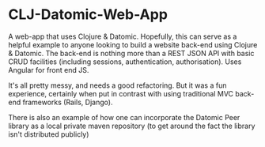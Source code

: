 CLJ-Datomic-Web-App
===================

A web-app that uses Clojure & Datomic. Hopefully, this can serve as a helpful example to anyone looking to build a website back-end using Clojure & Datomic. The back-end is nothing more than a REST JSON API with basic CRUD facilities (including sessions, authentication, authorisation). Uses Angular for front end JS.

It's all pretty messy, and needs a good refactoring. But it was a fun experience, certainly when put in contrast with using traditional MVC back-end frameworks (Rails, Django).

There is also an example of how one can incorporate the Datomic Peer library as a local private maven repository (to get around the fact the library isn't distributed publicly)
